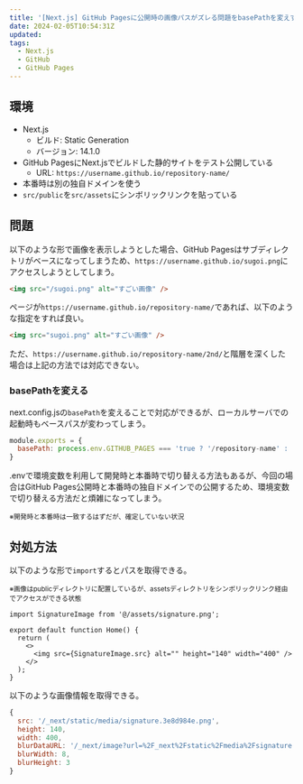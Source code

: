 ```yaml
---
title: '[Next.js] GitHub Pagesに公開時の画像パスがズレる問題をbasePathを変えずに対処する方法'
date: 2024-02-05T10:54:31Z
updated:
tags:
  - Next.js
  - GitHub
  - GitHub Pages
---
```


## 環境

- Next.js
  - ビルド: Static Generation
  - バージョン: 14.1.0
- GitHub PagesにNext.jsでビルドした静的サイトをテスト公開している
  - URL: `https://username.github.io/repository-name/`
- 本番時は別の独自ドメインを使う
- `src/public`を`src/assets`にシンボリックリンクを貼っている

## 問題

以下のような形で画像を表示しようとした場合、GitHub Pagesはサブディレクトリがベースになってしまうため、`https://username.github.io/sugoi.png`にアクセスしようとしてしまう。

```html
<img src="/sugoi.png" alt="すごい画像" />
```

ページが`https://username.github.io/repository-name/`であれば、以下のような指定をすれば良い。

```html
<img src="sugoi.png" alt="すごい画像" />
```

ただ、`https://username.github.io/repository-name/2nd/`と階層を深くした場合は上記の方法では対応できない。

### basePathを変える

next.config.jsの`basePath`を変えることで対応ができるが、ローカルサーバでの起動時もベースパスが変わってしまう。

```js
module.exports = {
  basePath: process.env.GITHUB_PAGES === 'true ? '/repository-name' : '',
}
```

.envで環境変数を利用して開発時と本番時で切り替える方法もあるが、今回の場合はGitHub Pages公開時と本番時の独自ドメインでの公開するため、環境変数で切り替える方法だと煩雑になってしまう。

<small>※開発時と本番時は一致するはずだが、確定していない状況</small>

## 対処方法

以下のような形で`import`するとパスを取得できる。

<small>※画像はpublicディレクトリに配置しているが、assetsディレクトリをシンボリックリンク経由でアクセスができる状態</small>

```tsx
import SignatureImage from '@/assets/signature.png';

export default function Home() {
  return (
    <>
      <img src={SignatureImage.src} alt="" height="140" width="400" />
    </>
  );
}
```

以下のような画像情報を取得できる。

```js
{
  src: '/_next/static/media/signature.3e8d984e.png',
  height: 140,
  width: 400,
  blurDataURL: '/_next/image?url=%2F_next%2Fstatic%2Fmedia%2Fsignature.3e8d984e.png&w=8&q=70',
  blurWidth: 8,
  blurHeight: 3
}
```
